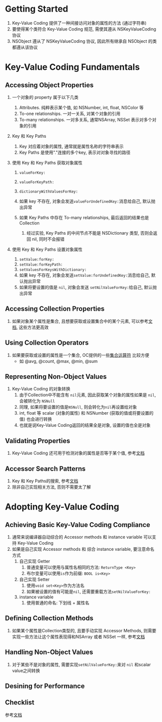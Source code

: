# Getting Started

1. Key-Value Coding 提供了一种间接访问对象的属性的方法 (通过字符串)
2. 要使得某个类符合 Key-Value Coding 规范, 需使其遵从 NSKeyValueCoding 协议
3. NSObject 遵从了 NSKeyValueCoding 协议, 因此所有继承自 NSObject 的类都遵从该协议

# Key-Value Coding Fundamentals

## Accessing Object Properties

1. 一个对象的 property 属于以下几类

   1. Attributes. 纯粹表示某个值, 如 NSNumber, int, float, NSColor 等
   2. To-one relationships. 一对一关系, 对某个对象的引用
   3. To-many relationships. 一对多关系, 通常NSArray, NSSet 表示对多个对象的引用

2. Key 和 Key Paths

   1. Key 对应着对象的属性, 通常就是属性名称的字符串表示
   2. Key Paths 是使用"."连接的多个key, 表示对对象寻找的路径

3. 使用 Key 和 Key Paths 获取对象属性

   1. `valueForKey:`

   2. `valueForKeyPath:`

   3. `dictionaryWithValuesForKey:`

   4. 如果 key 不存在, 对象会发送`valueForUndefinedKey:`消息给自己, 默认抛出异常

   5. 如果 Key Paths 中存在 To-many relationships, 最后返回的结果也是 Collection

      1. 经过实验, Key Paths 的中间节点不能是 NSDictionary 类型, 否则会返回 nil, 同时不会报错

4. 使用 Key 和 Key Paths 设置对象属性
   1. `setValue:forKey:`
   2. `setValue:forKeyPath:`
   3. `setValuesForKeysWithDictionary:`
   4. 如果 key 不存在, 对象会发送`setValue:forUndefinedKey:`消息给自己, 默认抛出异常
   5. 如果将要设置的值是 `nil`, 对象会发送 `setNilValueForKey:`给自己, 默认抛出异常

## Accessing Collection Properties

1. 如果对象某个属性是集合, 且想要获取或设置集合中的某个元素, 可以参考[文档](https://developer.apple.com/library/archive/documentation/Cocoa/Conceptual/KeyValueCoding/AccessingCollectionProperties.html#//apple_ref/doc/uid/10000107i-CH4-SW1), 这些方法更高效

## Using Collection Operators

1. 如果要获取或设置的属性是一个集合, OC提供的一些[集合运算符](https://developer.apple.com/library/archive/documentation/Cocoa/Conceptual/KeyValueCoding/CollectionOperators.html#//apple_ref/doc/uid/20002176-BAJEAIEE) 比较方便
   - 如 @avg, @count, @max, @min, @sum

## Representing Non-Object Values

1. Key-Value Coding 的对象转换
   1. 由于Collection中不能含有 `nil`元素, 因此获取某个对象的属性如果是 `nil`, 会被转化为 `NSNull`
   2. 同理, 如果将要设置的值是`NSNull`, 则会转化为`nil`再设置给对象
   3. int, float 等 scalar (对象的属性) 和 NSNumber (获取的值或将要设置的值) 也会进行转换
   4. 也就是说Key-Value Coding返回的结果全是对象, 设置的值也全是对象

## Validating Properties

1. Key-Value Coding 还可用于检测对象的属性是否等于某个值, 参考[文档](https://developer.apple.com/library/archive/documentation/Cocoa/Conceptual/KeyValueCoding/ValidatingProperties.html#//apple_ref/doc/uid/10000107i-CH18-SW1)

## Accessor Search Patterns

1. Key 和 Key Paths的搜索, 参考[文档](https://developer.apple.com/library/archive/documentation/Cocoa/Conceptual/KeyValueCoding/SearchImplementation.html#//apple_ref/doc/uid/20000955-CJBBBFFA)
2. 除非自己实现相关方法, 否则不需要太了解

# Adopting Key-Value Coding

## Achieving Basic Key-Value Coding Compliance

1. 通常来说编译器自动综合的 Accessor methods 和 instance variable 可以支持 Key-Value Coding
2. 如果是自己实现 Accessor methods 和 综合 instance variable, 要注意命名方式
   1. 自己实现 Getter
      1. 普通变量可以使用与属性名相同的方法: `ReturnType <Key>`
      2. 布尔变量可以使用`is`作为前缀: `BOOL is<Key>`
   2. 自己实现 Setter
      1. 使用`void set<Key>`作为方法名
      2. 如果被设置的值有可能是`nil`, 还需要重载方法`setNilValueForKey:`
   3. instance variable
      1. 使用普通的命名: 下划线 + 属性名

## Defining Collection Methods

1. 如果某个属性是Collection类型的, 且要手动实现 Accessor Methods, 则需要实现一些方法让这个属性表现得和NSArray 或者 NSSet 一样, 参考[文档](https://developer.apple.com/library/archive/documentation/Cocoa/Conceptual/KeyValueCoding/DefiningCollectionMethods.html#//apple_ref/doc/uid/10000107i-CH17-SW1)

## Handling Non-Object Values

1. 对于某些不是对象的属性, 需要实现`setNilValueForKey:`来对 `nil` 和scalar value之间转换



## Desining for Performance

## Checklist

参考[文档](https://developer.apple.com/library/archive/documentation/Cocoa/Conceptual/KeyValueCoding/Compliant.html#//apple_ref/doc/uid/20002172-BAJEAIEE)





